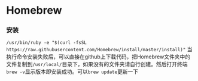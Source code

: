 # Homebrew

### 安装
`/usr/bin/ruby -e "$(curl -fsSL https://raw.githubusercontent.com/Homebrew/install/master/install)"`
当执行命令安装失败后，可以直接在github上下载代码，把Homebrew文件夹中的文件复制到`/usr/local/`目录下，如果没有的文件夹请自行创建。然后打开终端`brew -v`显示版本即安装成功。可以`brew update`更新一下